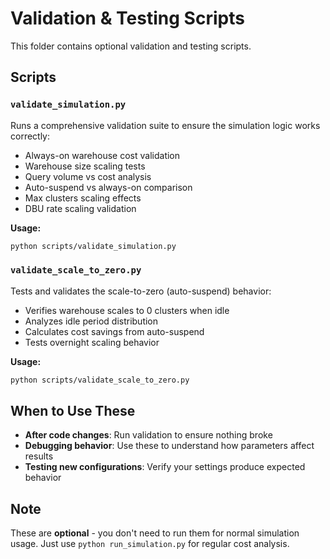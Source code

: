 # Validation & Testing Scripts

This folder contains optional validation and testing scripts.

## Scripts

### `validate_simulation.py`
Runs a comprehensive validation suite to ensure the simulation logic works correctly:
- Always-on warehouse cost validation
- Warehouse size scaling tests
- Query volume vs cost analysis
- Auto-suspend vs always-on comparison
- Max clusters scaling effects
- DBU rate scaling validation

**Usage:**
```bash
python scripts/validate_simulation.py
```

### `validate_scale_to_zero.py`
Tests and validates the scale-to-zero (auto-suspend) behavior:
- Verifies warehouse scales to 0 clusters when idle
- Analyzes idle period distribution
- Calculates cost savings from auto-suspend
- Tests overnight scaling behavior

**Usage:**
```bash
python scripts/validate_scale_to_zero.py
```

## When to Use These

- **After code changes**: Run validation to ensure nothing broke
- **Debugging behavior**: Use these to understand how parameters affect results
- **Testing new configurations**: Verify your settings produce expected behavior

## Note

These are **optional** - you don't need to run them for normal simulation usage. 
Just use `python run_simulation.py` for regular cost analysis.

